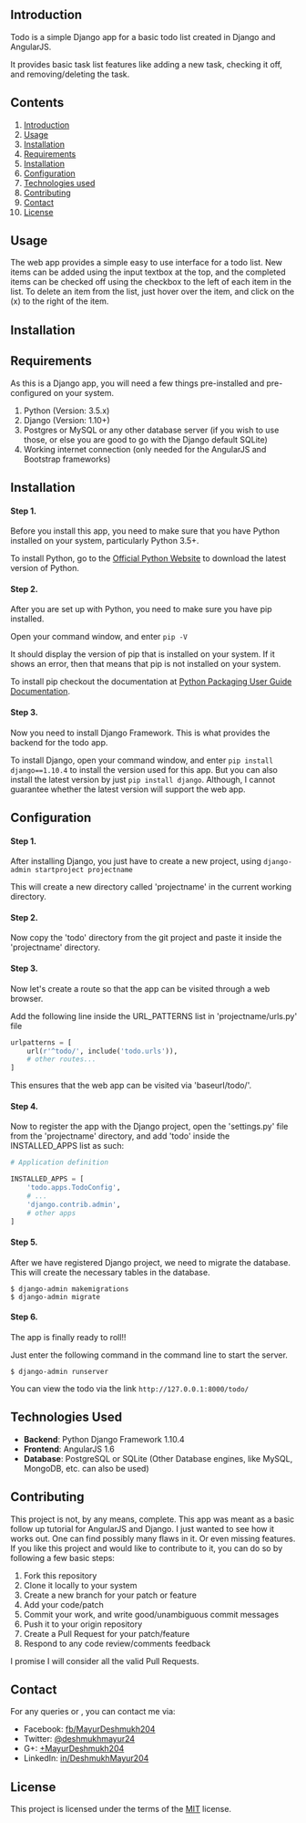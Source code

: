 ## Introduction

Todo is a simple Django app for a basic todo list created in Django and AngularJS.

It provides basic task list features like adding a new task, checking it off, and removing/deleting the task.


## Contents

1. [Introduction][intro]
2. [Usage][usage]
3. [Installation][inst]
  1. [Requirements][req]
  2. [Installation][install]
  3. [Configuration][conf]
4. [Technologies used][tech]
5. [Contributing][contr]
6. [Contact][cont]
7. [License][lic]


## Usage

The web app provides a simple easy to use interface for a todo list. New items can be added using the input textbox at the top, and the completed items can be checked off using the checkbox to the left of each item in the list.
To delete an item from the list, just hover over the item, and click on the (x) to the right of the item.


## Installation

## Requirements

As this is a Django app, you will need a few things pre-installed and pre-configured on your system.

1. Python (Version: 3.5.x)
2. Django (Version: 1.10+)
3. Postgres or MySQL or any other database server (if you wish to use those, or else you are good to go with the Django default SQLite)
4. Working internet connection (only needed for the AngularJS and Bootstrap frameworks)

## Installation

#### Step 1.

Before you install this app, you need to make sure that you have Python installed on your system, particularly Python 3.5+.

To install Python, go to the [Official Python Website][python] to download the latest version of Python.

#### Step 2.

After you are set up with Python, you need to make sure you have pip installed.

Open your command window, and enter `pip -V`

It should display the version of pip that is installed on your system. If it shows an error, then that means that pip is not installed on your system.

To install pip checkout the documentation at [Python Packaging User Guide Documentation][PPUGD].

#### Step 3.

Now you need to install Django Framework. This is what provides the backend for the todo app.

To install Django, open your command window, and enter `pip install django==1.10.4` to install the version used for this app.
But you can also install the latest version by just `pip install django`. Although, I cannot guarantee whether the latest version will support the web app.

## Configuration

#### Step 1.

After installing Django, you just have to create a new project, using `django-admin startproject projectname`

This will create a new directory called 'projectname' in the current working directory.

#### Step 2.

Now copy the 'todo' directory from the git project and paste it inside the 'projectname' directory.

#### Step 3.

Now let's create a route so that the app can be visited through a web browser.

Add the following line inside the URL_PATTERNS list in 'projectname/urls.py' file

```python
urlpatterns = [
    url(r'^todo/', include('todo.urls')),
    # other routes...
]
```

This ensures that the web app can be visited via 'baseurl/todo/'.

#### Step 4.

Now to register the app with the Django project, open the 'settings.py' file from the 'projectname' directory, and add 'todo' inside the INSTALLED_APPS list as such:

```python
# Application definition

INSTALLED_APPS = [
    'todo.apps.TodoConfig',
    # ...
    'django.contrib.admin',
    # other apps
]
```

#### Step 5.

After we have registered Django project, we need to migrate the database. This will create the necessary tables in the database.

```shell
$ django-admin makemigrations
$ django-admin migrate
```

#### Step 6.

The app is finally ready to roll!!

Just enter the following command in the command line to start the server.

```shell
$ django-admin runserver
```

You can view the todo via the link `http://127.0.0.1:8000/todo/`


## Technologies Used

- **Backend**: Python Django Framework 1.10.4
- **Frontend**: AngularJS 1.6
- **Database**: PostgreSQL or SQLite (Other Database engines, like MySQL, MongoDB, etc. can also be used)


## Contributing

This project is not, by any means, complete. This app was meant as a basic follow up tutorial for AngularJS and Django. I just wanted to see how it works out. One can find possibly many flaws in it. Or even missing features.
If you like this project and would like to contribute to it, you can do so by following a few basic steps:

1. Fork this repository
2. Clone it locally to your system
3. Create a new branch for your patch or feature
4. Add your code/patch
5. Commit your work, and write good/unambiguous commit messages
6. Push it to your origin repository
7. Create a Pull Request for your patch/feature
8. Respond to any code review/comments feedback

I promise I will consider all the valid Pull Requests.


## Contact

For any queries or , you can contact me via:

- Facebook: [fb/MayurDeshmukh204][fb]
- Twitter: [@deshmukhmayur24][t]
- G+: [+MayurDeshmukh204][g+]
- LinkedIn: [in/DeshmukhMayur204][in]


## License

This project is licensed under the terms of the [MIT][lic] license.





[intro]: #introduction
[usage]: #usage
[inst]: #installation
[req]: #requirements
[install]: #installation-1
[conf]: #configuration
[tech]: #technologies-used
[contr]: #contributing
[cont]: #contact
[lic]: #license
[python]: https://www.python.org/downloads/
[PPUGD]: https://packaging.python.org/installing/#install-pip-setuptools-and-wheel
[fb]: https://facebook.com/MayurDeshmukh204
[t]: https://twitter.com/deshmukhmayur24
[g+]: https://plus.google.com/+MayurDeshmukh204
[in]: https://in.linkedin.com/in/deshmukhmayur204
[license]: https://github.com/deshmukhmayur/django-todo/blob/master/LICENSE
